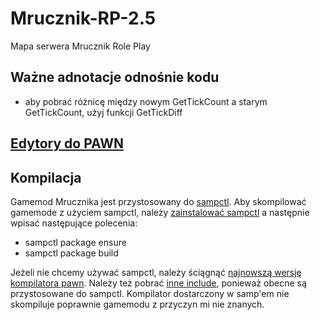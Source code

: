 # Mrucznik-RP-2.5
Mapa serwera Mrucznik Role Play

## Ważne adnotacje odnośnie kodu
- aby pobrać różnicę między nowym GetTickCount a starym GetTickCount, użyj funkcji GetTickDiff

## [Edytory do PAWN](IDE.md)

## Kompilacja
Gamemod Mrucznika jest przystosowany do [sampctl](https://github.com/Southclaws/sampctl).
Aby skompilować gamemode z użyciem sampctl, należy [zainstalować sampctl](https://github.com/Southclaws/sampctl/wiki/Windows) a następnie wpisać następujące polecenia:
- sampctl package ensure
- sampctl package build

Jeżeli nie chcemy używać sampctl, należy ściągnąć [najnowszą wersję kompilatora pawn](https://github.com/pawn-lang/compiler/releases).
Należy też pobrać [inne include](https://github.com/Mrucznik/Mrucznik-RP-Includes/releases/tag/before-sampctl), ponieważ obecne są przystosowane do sampctl.
Kompilator dostarczony w samp'em nie skompiluje poprawnie gamemodu z przyczyn mi nie znanych.